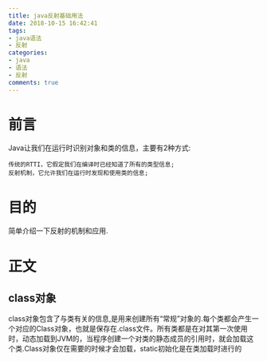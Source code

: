 ```yaml
---
title: java反射基础用法
date: 2018-10-15 16:42:41
tags:
- java语法
- 反射
categories:
- java
- 语法
- 反射
comments: true
---
```

# 前言
Java让我们在运行时识别对象和类的信息，主要有2种方式:
```
传统的RTTI，它假定我们在编译时已经知道了所有的类型信息;
反射机制，它允许我们在运行时发现和使用类的信息;
```

# 目的
简单介绍一下反射的机制和应用.
<!-- more -->

# 正文
## class对象
class对象包含了与类有关的信息,是用来创建所有“常规”对象的.每个类都会产生一个对应的Class对象，也就是保存在.class文件。所有类都是在对其第一次使用时，动态加载到JVM的，当程序创建一个对类的静态成员的引用时，就会加载这个类.Class对象仅在需要的时候才会加载，static初始化是在类加载时进行的
